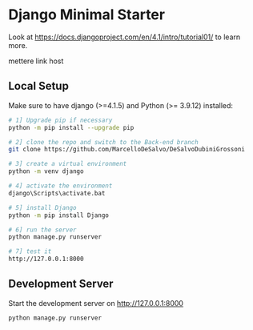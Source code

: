 # Django Minimal Starter

Look at https://docs.djangoproject.com/en/4.1/intro/tutorial01/ to learn more.

mettere link host

## Local Setup

Make sure to have django (>=4.1.5) and Python (>= 3.9.12) installed:

```bash
# 1] Upgrade pip if necessary
python -m pip install --upgrade pip

# 2] clone the repo and switch to the Back-end branch
git clone https://github.com/MarcelloDeSalvo/DeSalvoDubiniGrossoni

# 3] create a virtual environment 
python -m venv django

# 4] activate the environment
django\Scripts\activate.bat

# 5] install Django
python -m pip install Django 

# 6] run the server
python manage.py runserver

# 7] test it
http://127.0.0.1:8000

```

## Development Server

Start the development server on http://127.0.0.1:8000

```bash
python manage.py runserver
```
